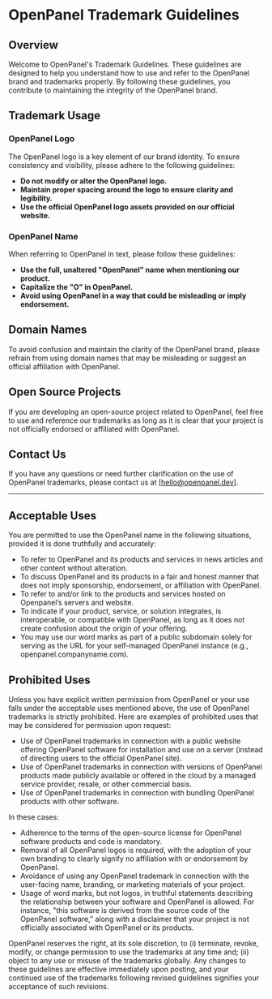 # OpenPanel Trademark Guidelines

## Overview

Welcome to OpenPanel's Trademark Guidelines. These guidelines are designed to help you understand how to use and refer to the OpenPanel brand and trademarks properly. By following these guidelines, you contribute to maintaining the integrity of the OpenPanel brand.

## Trademark Usage

### OpenPanel Logo

The OpenPanel logo is a key element of our brand identity. To ensure consistency and visibility, please adhere to the following guidelines:

- **Do not modify or alter the OpenPanel logo.**
- **Maintain proper spacing around the logo to ensure clarity and legibility.**
- **Use the official OpenPanel logo assets provided on our official website.**

### OpenPanel Name

When referring to OpenPanel in text, please follow these guidelines:

- **Use the full, unaltered "OpenPanel" name when mentioning our product.**
- **Capitalize the "O" in OpenPanel.**
- **Avoid using OpenPanel in a way that could be misleading or imply endorsement.**

## Domain Names

To avoid confusion and maintain the clarity of the OpenPanel brand, please refrain from using domain names that may be misleading or suggest an official affiliation with OpenPanel.

## Open Source Projects

If you are developing an open-source project related to OpenPanel, feel free to use and reference our trademarks as long as it is clear that your project is not officially endorsed or affiliated with OpenPanel.

## Contact Us

If you have any questions or need further clarification on the use of OpenPanel trademarks, please contact us at [hello@openpanel.dev].

---

## Acceptable Uses

You are permitted to use the OpenPanel name in the following situations, provided it is done truthfully and accurately:

- To refer to OpenPanel and its products and services in news articles and other content without alteration.
- To discuss OpenPanel and its products in a fair and honest manner that does not imply sponsorship, endorsement, or affiliation with OpenPanel.
- To refer to and/or link to the products and services hosted on Openpanel’s servers and website.
- To indicate if your product, service, or solution integrates, is interoperable, or compatible with OpenPanel, as long as it does not create confusion about the origin of your offering.
- You may use our word marks as part of a public subdomain solely for serving as the URL for your self-managed OpenPanel instance (e.g., openpanel.companyname.com).

## Prohibited Uses

Unless you have explicit written permission from OpenPanel or your use falls under the acceptable uses mentioned above, the use of OpenPanel trademarks is strictly prohibited. Here are examples of prohibited uses that may be considered for permission upon request:

- Use of OpenPanel trademarks in connection with a public website offering OpenPanel software for installation and use on a server (instead of directing users to the official OpenPanel site).
- Use of OpenPanel trademarks in connection with versions of OpenPanel products made publicly available or offered in the cloud by a managed service provider, resale, or other commercial basis.
- Use of OpenPanel trademarks in connection with bundling OpenPanel products with other software.

In these cases:

- Adherence to the terms of the open-source license for OpenPanel software products and code is mandatory.
- Removal of all OpenPanel logos is required, with the adoption of your own branding to clearly signify no affiliation with or endorsement by OpenPanel.
- Avoidance of using any OpenPanel trademark in connection with the user-facing name, branding, or marketing materials of your project.
- Usage of word marks, but not logos, in truthful statements describing the relationship between your software and OpenPanel is allowed. For instance, "this software is derived from the source code of the OpenPanel software," along with a disclaimer that your project is not officially associated with OpenPanel or its products.

OpenPanel reserves the right, at its sole discretion, to (i) terminate, revoke, modify, or change permission to use the trademarks at any time and; (ii) object to any use or misuse of the trademarks globally. Any changes to these guidelines are effective immediately upon posting, and your continued use of the trademarks following revised guidelines signifies your acceptance of such revisions.
